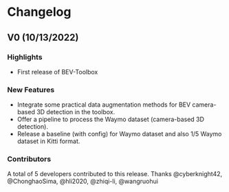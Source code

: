 # Changelog

## V0 (10/13/2022)

### Highlights
* First release of BEV-Toolbox

### New Features
* Integrate some practical data augmentation methods for BEV camera-based 3D detection in the toolbox.
* Offer a pipeline to process the Waymo dataset (camera-based 3D detection).
* Release a baseline (with config) for Waymo dataset and also 1/5 Waymo dataset in Kitti format.

<!-- ### Improvements -->

<!-- ### Bug Fixes -->

### Contributors
A total of 5 developers contributed to this release. Thanks @cyberknight42, @ChonghaoSima, @hli2020, @zhiqi-li, @wangruohui 
